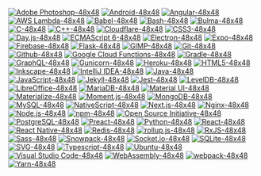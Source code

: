 [![Adobe Photoshop-48x48](https://github.com/get-icon/geticon/raw/master/icons/adobe-photoshop.svg)](https://www.adobe.com/products/photoshop.html "Adobe Photoshop") [![Android-48x48](https://github.com/get-icon/geticon/raw/master/icons/android-icon.svg)](https://www.android.com/ "Android") [![Angular-48x48](https://github.com/get-icon/geticon/raw/master/icons/angular-icon.svg)](https://angular.io/ "Angular") [![AWS Lambda-48x48](https://github.com/get-icon/geticon/raw/master/icons/aws-lambda.svg)](https://aws.amazon.com/lambda/ "AWS Lambda") [![Babel-48x48](https://github.com/get-icon/geticon/raw/master/icons/babel.svg)](https://babeljs.io/ "Babel") [![Bash-48x48](https://github.com/get-icon/geticon/raw/master/icons/bash.svg)](https://www.gnu.org/software/bash/ "Bash") [![Bulma-48x48](https://github.com/get-icon/geticon/raw/master/icons/bulma.svg)](https://bulma.io/ "Bulma") [![C-48x48](https://github.com/get-icon/geticon/raw/master/icons/c.svg)](https://en.wikipedia.org/wiki/C_(programming_language) "C") [![C++-48x48](https://github.com/get-icon/geticon/raw/master/icons/c-plusplus.svg)](https://isocpp.org/ "C++") [![Cloudflare-48x48](https://github.com/get-icon/geticon/raw/master/icons/cloudflare.svg)](https://www.cloudflare.com/ "Cloudflare") [![CSS3-48x48](https://github.com/get-icon/geticon/raw/master/icons/css-3.svg)](https://www.w3.org/TR/CSS/ "CSS3") [![Day.js-48x48](https://github.com/get-icon/geticon/raw/master/icons/day-js.svg)](https://day.js.org/ "Day.js") [![ECMAScript 6-48x48](https://github.com/get-icon/geticon/raw/master/icons/es6.svg)](https://tc39.es/ecma262/ "ECMAScript 6") [![Electron-48x48](https://github.com/get-icon/geticon/raw/master/icons/electron.svg)](https://www.electronjs.org/ "Electron") [![Expo-48x48](https://github.com/get-icon/geticon/raw/master/icons/expo.svg)](https://expo.io/ "Expo") [![Firebase-48x48](https://github.com/get-icon/geticon/raw/master/icons/firebase.svg)](https://www.firebase.com/ "Firebase") [![Flask-48x48](https://github.com/get-icon/geticon/raw/master/icons/flask.svg)](https://flask.pocoo.org/ "Flask") [![GIMP-48x48](https://github.com/get-icon/geticon/raw/master/icons/gimp.svg)](https://www.gimp.org/ "GIMP") [![Git-48x48](https://github.com/get-icon/geticon/raw/master/icons/git-icon.svg)](https://git-scm.com/ "Git") [![Github-48x48](https://github.com/get-icon/geticon/raw/master/icons/github-icon.svg)](https://github.com/ "Github") [![Google Cloud Functions-48x48](https://github.com/get-icon/geticon/raw/master/icons/google-cloud-functions.svg)](https://cloud.google.com/functions/ "Google Cloud Functions") [![Gradle-48x48](https://github.com/get-icon/geticon/raw/master/icons/gradle.svg)](https://gradle.org/ "Gradle") [![GraphQL-48x48](https://github.com/get-icon/geticon/raw/master/icons/graphql.svg)](https://graphql.org/ "GraphQL") [![Gunicorn-48x48](https://github.com/get-icon/geticon/raw/master/icons/gunicorn.svg)](https://gunicorn.org/ "Gunicorn") [![Heroku-48x48](https://github.com/get-icon/geticon/raw/master/icons/heroku-icon.svg)](https://www.heroku.com/ "Heroku") [![HTML5-48x48](https://github.com/get-icon/geticon/raw/master/icons/html-5.svg)](https://www.w3.org/TR/html5/ "HTML5") [![Inkscape-48x48](https://github.com/get-icon/geticon/raw/master/icons/inkscape.svg)](https://inkscape.org/ "Inkscape") [![IntelliJ IDEA-48x48](https://github.com/get-icon/geticon/raw/master/icons/intellij-idea.svg)](https://www.jetbrains.com/idea/ "IntelliJ IDEA") [![Java-48x48](https://github.com/get-icon/geticon/raw/master/icons/java.svg)](https://www.java.com/ "Java") [![JavaScript-48x48](https://github.com/get-icon/geticon/raw/master/icons/javascript.svg)](https://developer.mozilla.org/en-US/docs/Web/JavaScript "JavaScript") [![Jekyll-48x48](https://github.com/get-icon/geticon/raw/master/icons/jekyll.svg)](https://jekyllrb.com/ "Jekyll") [![Jest-48x48](https://github.com/get-icon/geticon/raw/master/icons/jest.svg)](https://jestjs.io/ "Jest") [![LevelDB-48x48](https://github.com/get-icon/geticon/raw/master/icons/leveldb.svg)](https://github.com/google/leveldb "LevelDB") [![LibreOffice-48x48](https://github.com/get-icon/geticon/raw/master/icons/libreoffice-icon.svg)](https://www.libreoffice.org/ "LibreOffice") [![MariaDB-48x48](https://github.com/get-icon/geticon/raw/master/icons/mariadb-icon.svg)](https://mariadb.org/ "MariaDB") [![Material UI-48x48](https://github.com/get-icon/geticon/raw/master/icons/material-ui.svg)](https://material-ui.com/ "Material UI") [![Materialize-48x48](https://github.com/get-icon/geticon/raw/master/icons/materializecss.svg)](https://materializecss.com/ "Materialize") [![Moment.js-48x48](https://github.com/get-icon/geticon/raw/master/icons/momentjs.svg)](https://momentjs.com/ "Moment.js") [![MongoDB-48x48](https://github.com/get-icon/geticon/raw/master/icons/mongodb-icon.svg)](https://www.mongodb.org/ "MongoDB") [![MySQL-48x48](https://github.com/get-icon/geticon/raw/master/icons/mysql.svg)](https://dev.mysql.com/ "MySQL") [![NativeScript-48x48](https://github.com/get-icon/geticon/raw/master/icons/nativescript.svg)](https://www.nativescript.org/ "NativeScript") [![Next.js-48x48](https://github.com/get-icon/geticon/raw/master/icons/nextjs-icon.svg)](https://nextjs.org/ "Next.js") [![Nginx-48x48](https://github.com/get-icon/geticon/raw/master/icons/nginx-icon.svg)](https://www.nginx.com/ "Nginx") [![Node.js-48x48](https://github.com/get-icon/geticon/raw/master/icons/nodejs-icon.svg)](https://nodejs.org/ "Node.js") [![npm-48x48](https://github.com/get-icon/geticon/raw/master/icons/npm.svg)](https://www.npmjs.com/ "npm") [![Open Source Initiative-48x48](https://github.com/get-icon/geticon/raw/master/icons/opensource.svg)](https://opensource.org/ "Open Source Initiative") [![PostgreSQL-48x48](https://github.com/get-icon/geticon/raw/master/icons/postgresql.svg)](https://www.postgresql.org/ "PostgreSQL") [![Preact-48x48](https://github.com/get-icon/geticon/raw/master/icons/preact.svg)](https://preactjs.com/ "Preact") [![Python-48x48](https://github.com/get-icon/geticon/raw/master/icons/python.svg)](https://www.python.org/ "Python") [![React-48x48](https://github.com/get-icon/geticon/raw/master/icons/react.svg)](https://reactjs.org/ "React") [![React Native-48x48](https://github.com/get-icon/geticon/raw/master/icons/react.svg)](https://reactnative.dev/ "React Native") [![Redis-48x48](https://github.com/get-icon/geticon/raw/master/icons/redis.svg)](https://redis.io/ "Redis") [![rollup.js-48x48](https://github.com/get-icon/geticon/raw/master/icons/rollup.svg)](https://rollupjs.org/ "rollup.js") [![RxJS-48x48](https://github.com/get-icon/geticon/raw/master/icons/reactivex.svg)](https://rxjs.dev/ "RxJS") [![Sass-48x48](https://github.com/get-icon/geticon/raw/master/icons/sass.svg)](https://sass-lang.com/ "Sass") [![Snowpack-48x48](https://github.com/get-icon/geticon/raw/master/icons/snowpack.svg)](https://www.snowpack.dev/ "Snowpack") [![Socket.io-48x48](https://github.com/get-icon/geticon/raw/master/icons/socket.io.svg)](https://socket.io/ "Socket.io") [![SQLite-48x48](https://github.com/get-icon/geticon/raw/master/icons/sqlite.svg)](https://www.sqlite.org/ "SQLite") [![SVG-48x48](https://github.com/get-icon/geticon/raw/master/icons/svg.svg)](https://www.w3.org/Graphics/SVG/ "SVG") [![Typescript-48x48](https://github.com/get-icon/geticon/raw/master/icons/typescript-icon.svg)](https://www.typescriptlang.org/ "Typescript") [![Ubuntu-48x48](https://github.com/get-icon/geticon/raw/master/icons/ubuntu.svg)](https://www.ubuntu.com/ "Ubuntu") [![Visual Studio Code-48x48](https://github.com/get-icon/geticon/raw/master/icons/visual-studio-code.svg)](https://code.visualstudio.com/ "Visual Studio Code") [![WebAssembly-48x48](https://github.com/get-icon/geticon/raw/master/icons/webassembly.svg)](https://webassembly.org/ "WebAssembly") [![webpack-48x48](https://github.com/get-icon/geticon/raw/master/icons/webpack.svg)](https://webpack.js.org/ "webpack") [![Yarn-48x48](https://github.com/get-icon/geticon/raw/master/icons/yarn.svg)](https://yarnpkg.com/ "Yarn")